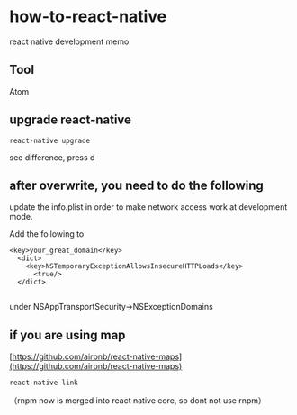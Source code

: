 # how-to-react-native
react native development memo

## Tool

Atom

## upgrade react-native
```
react-native upgrade
```

see difference, press d

## after overwrite, you need to do the following

update the info.plist in order to make network access work at development mode.

Add the following to 
```
<key>your_great_domain</key>
  <dict>
    <key>NSTemporaryExceptionAllowsInsecureHTTPLoads</key>
      <true/>
  </dict>
  
```
under NSAppTransportSecurity->NSExceptionDomains

## if you are using map

[https://github.com/airbnb/react-native-maps](https://github.com/airbnb/react-native-maps)

```
react-native link
```
（rnpm now is merged into react native core, so dont not use rnpm）
